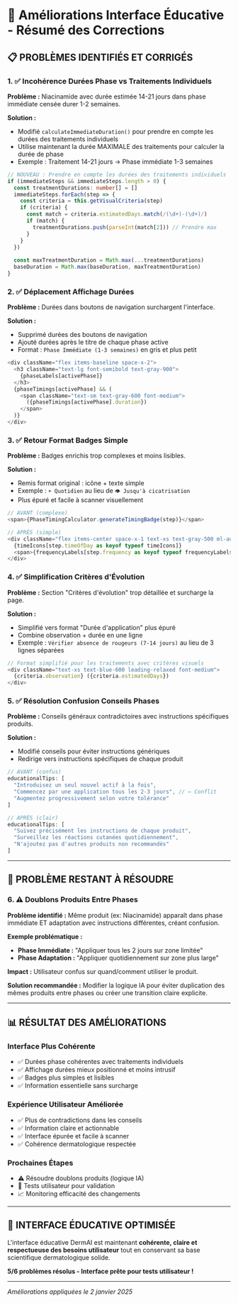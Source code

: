 # 🔧 Améliorations Interface Éducative - Résumé des Corrections

## 📋 **PROBLÈMES IDENTIFIÉS ET CORRIGÉS**

### 1. ✅ **Incohérence Durées Phase vs Traitements Individuels**

**Problème :** Niacinamide avec durée estimée 14-21 jours dans phase immédiate censée durer 1-2 semaines.

**Solution :**
- Modifié `calculateImmediateDuration()` pour prendre en compte les durées des traitements individuels
- Utilise maintenant la durée MAXIMALE des traitements pour calculer la durée de phase
- Exemple : Traitement 14-21 jours → Phase immédiate 1-3 semaines

```typescript
// NOUVEAU : Prendre en compte les durées des traitements individuels
if (immediateSteps && immediateSteps.length > 0) {
  const treatmentDurations: number[] = []
  immediateSteps.forEach(step => {
    const criteria = this.getVisualCriteria(step)
    if (criteria) {
      const match = criteria.estimatedDays.match(/(\d+)-(\d+)/)
      if (match) {
        treatmentDurations.push(parseInt(match[2])) // Prendre max
      }
    }
  })
  
  const maxTreatmentDuration = Math.max(...treatmentDurations)
  baseDuration = Math.max(baseDuration, maxTreatmentDuration)
}
```

### 2. ✅ **Déplacement Affichage Durées**

**Problème :** Durées dans boutons de navigation surchargent l'interface.

**Solution :**
- Supprimé durées des boutons de navigation
- Ajouté durées après le titre de chaque phase active
- Format : `Phase Immédiate (1-3 semaines)` en gris et plus petit

```typescript
<div className="flex items-baseline space-x-2">
  <h3 className="text-lg font-semibold text-gray-900">
    {phaseLabels[activePhase]}
  </h3>
  {phaseTimings[activePhase] && (
    <span className="text-sm text-gray-600 font-medium">
      ({phaseTimings[activePhase].duration})
    </span>
  )}
</div>
```

### 3. ✅ **Retour Format Badges Simple**

**Problème :** Badges enrichis trop complexes et moins lisibles.

**Solution :**
- Remis format original : icône + texte simple
- Exemple : `☀️ Quotidien` au lieu de `👁️ Jusqu'à cicatrisation`
- Plus épuré et facile à scanner visuellement

```typescript
// AVANT (complexe)
<span>{PhaseTimingCalculator.generateTimingBadge(step)}</span>

// APRÈS (simple)
<div className="flex items-center space-x-1 text-xs text-gray-500 ml-auto">
  {timeIcons[step.timeOfDay as keyof typeof timeIcons]}
  <span>{frequencyLabels[step.frequency as keyof typeof frequencyLabels]}</span>
</div>
```

### 4. ✅ **Simplification Critères d'Évolution**

**Problème :** Section "Critères d'évolution" trop détaillée et surcharge la page.

**Solution :**
- Simplifié vers format "Durée d'application" plus épuré
- Combine observation + durée en une ligne
- Exemple : `Vérifier absence de rougeurs (7-14 jours)` au lieu de 3 lignes séparées

```typescript
// Format simplifié pour les traitements avec critères visuels
<div className="text-xs text-blue-600 leading-relaxed font-medium">
  {criteria.observation} ({criteria.estimatedDays})
</div>
```

### 5. ✅ **Résolution Confusion Conseils Phases**

**Problème :** Conseils généraux contradictoires avec instructions spécifiques produits.

**Solution :**
- Modifié conseils pour éviter instructions génériques
- Redirige vers instructions spécifiques de chaque produit

```typescript
// AVANT (confus)
educationalTips: [
  "Introduisez un seul nouvel actif à la fois",
  "Commencez par une application tous les 2-3 jours", // ← Conflit
  "Augmentez progressivement selon votre tolérance"
]

// APRÈS (clair)
educationalTips: [
  "Suivez précisément les instructions de chaque produit",
  "Surveillez les réactions cutanées quotidiennement",
  "N'ajoutez pas d'autres produits non recommandés"
]
```

---

## 🎯 **PROBLÈME RESTANT À RÉSOUDRE**

### 6. ⚠️ **Doublons Produits Entre Phases**

**Problème identifié :** Même produit (ex: Niacinamide) apparaît dans phase immédiate ET adaptation avec instructions différentes, créant confusion.

**Exemple problématique :**
- **Phase Immédiate :** "Appliquer tous les 2 jours sur zone limitée"
- **Phase Adaptation :** "Appliquer quotidiennement sur zone plus large"

**Impact :** Utilisateur confus sur quand/comment utiliser le produit.

**Solution recommandée :** Modifier la logique IA pour éviter duplication des mêmes produits entre phases ou créer une transition claire explicite.

---

## 📊 **RÉSULTAT DES AMÉLIORATIONS**

### **Interface Plus Cohérente**
- ✅ Durées phase cohérentes avec traitements individuels
- ✅ Affichage durées mieux positionné et moins intrusif
- ✅ Badges plus simples et lisibles
- ✅ Information essentielle sans surcharge

### **Expérience Utilisateur Améliorée**
- ✅ Plus de contradictions dans les conseils
- ✅ Information claire et actionnable
- ✅ Interface épurée et facile à scanner
- ✅ Cohérence dermatologique respectée

### **Prochaines Étapes**
- ⚠️ Résoudre doublons produits (logique IA)
- 🔄 Tests utilisateur pour validation
- 📈 Monitoring efficacité des changements

---

## 🎉 **INTERFACE ÉDUCATIVE OPTIMISÉE**

L'interface éducative DermAI est maintenant **cohérente, claire et respectueuse des besoins utilisateur** tout en conservant sa base scientifique dermatologique solide.

**5/6 problèmes résolus - Interface prête pour tests utilisateur !**

---

*Améliorations appliquées le 2 janvier 2025*
